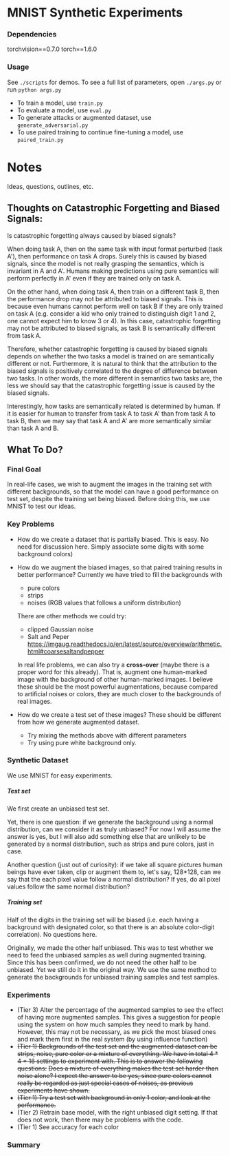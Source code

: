 # MNIST Synthetic Experiments

### Dependencies
torchvision==0.7.0
torch==1.6.0

### Usage
See `./scripts` for demos.
To see a full list of parameters, open `./args.py` or run `python args.py`

- To train a model, use `train.py`
- To evaluate a model, use `eval.py`
- To generate attacks or augmented dataset, use `generate_adversarial.py`
- To use paired training to continue fine-tuning a model, use `paired_train.py`




# Notes

Ideas, questions, outlines, etc.

## Thoughts on Catastrophic Forgetting and Biased Signals:

Is catastrophic forgetting always caused by biased signals?

When doing task A, then on the same task with input format perturbed (task A'), then performance on task A drops. Surely this is caused by biased signals, since the model is not really grasping the semantics, which is invariant in A and A'. Humans making predictions using pure semantics will perform perfectly in A' even if they are trained only on task A.  

On the other hand, when doing task A, then train on a different task B, then the performance drop may not be attributed to biased signals. This is because even humans cannot perform well on task B if they are only trained on task A (e.g. consider a kid who only trained to distinguish digit 1 and 2, one cannot expect him to know 3 or 4). In this case, catastrophic forgetting may not be attributed to biased signals, as task B is semantically different from task A. 

Therefore, whether catastrophic forgetting is caused by biased signals depends on whether the two tasks a model is trained on are semantically different or not. Furthermore, it is natural to think that the attribution to the biased signals is positively correlated to the degree of difference between two tasks. In other words, the more different in semantics two tasks are, the less we should say that the catastrophic forgetting issue is caused by the biased signals.

Interestingly, how tasks are semantically related is determined by human. If it is easier for human to transfer from task A to task A' than from task A to task B, then we may say that task A and A' are more semantically similar than task A and B.



## What To Do?

### Final Goal

In real-life cases, we wish to augment the images in the training set with different backgrounds, so that the model can have a good performance on test set, despite the training set being biased. Before doing this, we use MNIST to test our ideas.

### Key Problems

- How do we create a dataset that is partially biased. This is easy. No need for discussion here. Simply associate some digits with some background colors)

- How do we augment the biased images, so that paired training results in better performance? Currently we have tried to fill the backgrounds with 

  - pure colors
  - strips
  - noises (RGB values that follows a uniform distribution)

  There are other methods we could try:

  - clipped Gaussian noise
  - Salt and Peper https://imgaug.readthedocs.io/en/latest/source/overview/arithmetic.html#coarsesaltandpepper

  In real life problems, we can also try a **cross-over** (maybe there is a proper word for this already). That is, augment one human-marked image with the background of other human-marked images. I believe these should be the most powerful augmentations, because compared to artificial noises or colors, they are much closer to the backgrounds of real images.

- How do we create a test set of these images? These should be different from how we generate augmented dataset. 

  - Try mixing the methods above with different parameters
  - Try using pure white background only.



### Synthetic Dataset

We use MNIST for easy experiments.

##### Test set

We first create an unbiased test set. 

Yet, there is one question: if we generate the background using a normal distribution, can we consider it as truly unbiased? For now I will assume the answer is yes, but I will also add something else that are unlikely to be generated by a normal distribution, such as strips and pure colors, just in case.

Another question (just out of curiosity): if we take all square pictures human beings have ever taken, clip or augment them to, let's say, 128*128, can we say that the each pixel value follow a normal distribution? If yes, do all pixel values follow the same normal distribution?



##### Training set

Half of the digits in the training set will be biased (i.e. each having a background with designated color, so that there is an absolute color-digit correlation). No questions here.

Originally, we made the other half unbiased. This was to test whether we need to feed the unbiased samples as well during augmented training. Since this has been confirmed, we do not need the other half to be unbiased. Yet we still do it in the original way. We use the same method to generate the backgrounds for unbiased training samples and test samples.

### Experiments

- (Tier 3) Alter the percentage of the augmented samples to see the effect of having more augmented samples. This gives a suggestion for people using the system on how much samples they need to mark by hand. However, this may not be necessary, as we pick the most biased ones and mark them first in the real system (by using influence function)
- ~~(Tier 1) Backgrounds of the test set and the augmented dataset can be strips, noise, pure color or a mixture of everything. We have in total 4 * 4 = 16 settings to experiment with. This is to answer the following questions:~~
  ~~Does a mixture of everything makes the test set harder than noise alone? I expect the answer to be yes, since pure colors cannot really be regarded as just special cases of noises, as previous experiments have shown.~~
- ~~(Tier 1) Try a test set with background in only 1 color, and look at the performance.~~
- (Tier 2) Retrain base model, with the right unbiased digit setting. If that does not work, then there may be problems with the code.
- (Tier 1) See accuracy for each color 

### Summary



 